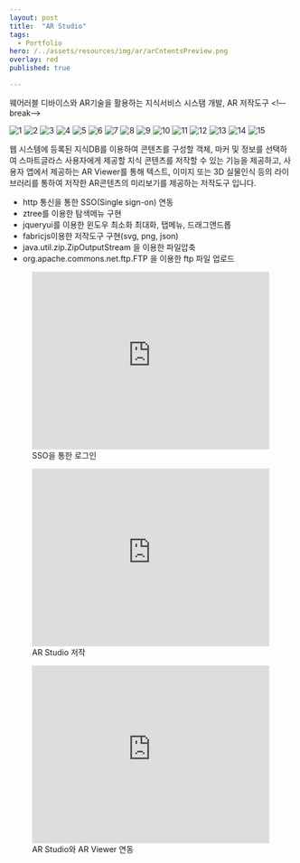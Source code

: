 ```yaml
---
layout: post
title:  "AR Studio"
tags:
  - Portfolio
hero: /../assets/resources/img/ar/arCntentsPreview.png
overlay: red
published: true

---
```

웨어러블 디바이스와 AR기술을 활용하는 지식서비스 시스탬 개발, AR 저작도구
<!–-break-–>

<div class="container">
	<div id="slides">
		<img src="/../assets/resources/img/ar/login.png" alt="1">
      	<img src="/../assets/resources/img/ar/main.png" alt="2">
      	<img src="/../assets/resources/img/ar/load.png" alt="3">
      	<img src="/../assets/resources/img/ar/setting.png" alt="4">
      	<img src="/../assets/resources/img/ar/make.png" alt="5">
      	<img src="/../assets/resources/img/ar/preview.png" alt="6">
      	<img src="/../assets/resources/img/ar/arCntentsPreview.png" alt="7">
      	<img src="/../assets/resources/img/ar/downloadMenu.png" alt="8">
      	<img src="/../assets/resources/img/ar/export.png" alt="9">
      	<img src="/../assets/resources/img/ar/exportPreview.png" alt="10">
      	<img src="/../assets/resources/img/ar/imgExport.png" alt="11">
      	<img src="/../assets/resources/img/ar/jsonExport.png" alt="12">
      	<img src="/../assets/resources/img/ar/download1.png" alt="13">
      	<img src="/../assets/resources/img/ar/download2.png" alt="14">
      	<img src="/../assets/resources/img/ar/svgExport.png" alt="15">
	</div>
</div>

<script src="https://code.jquery.com/jquery-1.9.1.min.js"></script>
<script src="/../assets/resources/lib/js/jquery.slides.min.js"></script>
<script>
	$(function() {
		$('#slides').slidesjs({
        width: 940,
        height: 528,
        play: {
        		active: true,
          		auto: true,
          		interval: 1000,
          		swap: true
        	}
      	});
    });
</script>

웹 시스템에 등록된 지식DB를 이용하여 콘텐츠를 구성할 객체, 마커 및 정보를 선택하여 스마트글라스 사용자에게 제공할 지식 콘텐츠를 저작할 수 있는 기능을 제공하고, 사용자 앱에서 제공하는 AR Viewer를 통해 텍스트, 이미지 또는 3D 실물인식 등의 라이브러리를 통하여 저작한 AR콘텐츠의 미리보기를 제공하는 저작도구 입니다.  

<ul>
	<li>http 통신을 통한 SSO(Single sign-on) 연동</li>
  	<li>ztree를 이용한 탐색메뉴 구현</li>
  	<li>jqueryui를 이용한 윈도우 최소화 최대화, 탭메뉴, 드래그앤드롭</li>
  	<li>fabricjs이용한 저작도구 구현(svg, png, json)</li>
  	<li>java.util.zip.ZipOutputStream 을 이용한 파일압축</li>
  	<li>org.apache.commons.net.ftp.FTP 을 이용한 ftp 파일 업로드</li>
</ul>

<figure>
	<iframe width="420" height="315" src="https://www.youtube.com/embed/kTfG6BMFyrQ" frameborder="0" allowfullscreen></iframe>
 	<figcaption>SSO을 통한 로그인</figcaption>
</figure>

<figure>
	<iframe width="420" height="315" src="https://www.youtube.com/embed/LBPEEe_pCTE" frameborder="0" allowfullscreen></iframe>
 	<figcaption>AR Studio 저작</figcaption>
</figure>

<figure>
	<iframe width="420" height="315" src="https://www.youtube.com/embed/VRFE9gTIlwo" frameborder="0" allowfullscreen></iframe>
 	<figcaption>AR Studio와 AR Viewer 연동</figcaption>
</figure>
